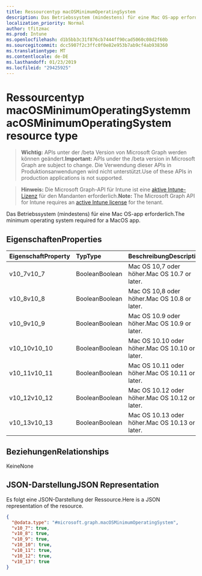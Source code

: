 ```yaml
---
title: Ressourcentyp macOSMinimumOperatingSystem
description: Das Betriebssystem (mindestens) für eine Mac OS-app erforderlich.
localization_priority: Normal
author: tfitzmac
ms.prod: Intune
ms.openlocfilehash: d1b5bb3c31f876cb7444ff90cad5060c08d2f60b
ms.sourcegitcommit: dcc5907f2c3ffc0f0e82e953b7ab9cf4ab938360
ms.translationtype: MT
ms.contentlocale: de-DE
ms.lasthandoff: 01/23/2019
ms.locfileid: "29425925"
---
```

# <a name="macosminimumoperatingsystem-resource-type"></a><span data-ttu-id="1776f-103">Ressourcentyp macOSMinimumOperatingSystem</span><span class="sxs-lookup"><span data-stu-id="1776f-103">macOSMinimumOperatingSystem resource type</span></span>

> <span data-ttu-id="1776f-104">**Wichtig:** APIs unter der /beta Version von Microsoft Graph werden können geändert.</span><span class="sxs-lookup"><span data-stu-id="1776f-104">**Important:** APIs under the /beta version in Microsoft Graph are subject to change.</span></span> <span data-ttu-id="1776f-105">Die Verwendung dieser APIs in Produktionsanwendungen wird nicht unterstützt.</span><span class="sxs-lookup"><span data-stu-id="1776f-105">Use of these APIs in production applications is not supported.</span></span>

> <span data-ttu-id="1776f-106">**Hinweis:** Die Microsoft Graph-API für Intune ist eine [aktive Intune-Lizenz](https://go.microsoft.com/fwlink/?linkid=839381) für den Mandanten erforderlich.</span><span class="sxs-lookup"><span data-stu-id="1776f-106">**Note:** The Microsoft Graph API for Intune requires an [active Intune license](https://go.microsoft.com/fwlink/?linkid=839381) for the tenant.</span></span>

<span data-ttu-id="1776f-107">Das Betriebssystem (mindestens) für eine Mac OS-app erforderlich.</span><span class="sxs-lookup"><span data-stu-id="1776f-107">The minimum operating system required for a MacOS app.</span></span>

## <a name="properties"></a><span data-ttu-id="1776f-108">Eigenschaften</span><span class="sxs-lookup"><span data-stu-id="1776f-108">Properties</span></span>
|<span data-ttu-id="1776f-109">Eigenschaft</span><span class="sxs-lookup"><span data-stu-id="1776f-109">Property</span></span>|<span data-ttu-id="1776f-110">Typ</span><span class="sxs-lookup"><span data-stu-id="1776f-110">Type</span></span>|<span data-ttu-id="1776f-111">Beschreibung</span><span class="sxs-lookup"><span data-stu-id="1776f-111">Description</span></span>|
|:---|:---|:---|
|<span data-ttu-id="1776f-112">v10_7</span><span class="sxs-lookup"><span data-stu-id="1776f-112">v10_7</span></span>|<span data-ttu-id="1776f-113">Boolean</span><span class="sxs-lookup"><span data-stu-id="1776f-113">Boolean</span></span>|<span data-ttu-id="1776f-114">Mac OS 10,7 oder höher.</span><span class="sxs-lookup"><span data-stu-id="1776f-114">Mac OS 10.7 or later.</span></span>|
|<span data-ttu-id="1776f-115">v10_8</span><span class="sxs-lookup"><span data-stu-id="1776f-115">v10_8</span></span>|<span data-ttu-id="1776f-116">Boolean</span><span class="sxs-lookup"><span data-stu-id="1776f-116">Boolean</span></span>|<span data-ttu-id="1776f-117">Mac OS 10,8 oder höher.</span><span class="sxs-lookup"><span data-stu-id="1776f-117">Mac OS 10.8 or later.</span></span>|
|<span data-ttu-id="1776f-118">v10_9</span><span class="sxs-lookup"><span data-stu-id="1776f-118">v10_9</span></span>|<span data-ttu-id="1776f-119">Boolean</span><span class="sxs-lookup"><span data-stu-id="1776f-119">Boolean</span></span>|<span data-ttu-id="1776f-120">Mac OS 10.9 oder höher.</span><span class="sxs-lookup"><span data-stu-id="1776f-120">Mac OS 10.9 or later.</span></span>|
|<span data-ttu-id="1776f-121">v10_10</span><span class="sxs-lookup"><span data-stu-id="1776f-121">v10_10</span></span>|<span data-ttu-id="1776f-122">Boolean</span><span class="sxs-lookup"><span data-stu-id="1776f-122">Boolean</span></span>|<span data-ttu-id="1776f-123">Mac OS 10.10 oder höher.</span><span class="sxs-lookup"><span data-stu-id="1776f-123">Mac OS 10.10 or later.</span></span>|
|<span data-ttu-id="1776f-124">v10_11</span><span class="sxs-lookup"><span data-stu-id="1776f-124">v10_11</span></span>|<span data-ttu-id="1776f-125">Boolean</span><span class="sxs-lookup"><span data-stu-id="1776f-125">Boolean</span></span>|<span data-ttu-id="1776f-126">Mac OS 10.11 oder höher.</span><span class="sxs-lookup"><span data-stu-id="1776f-126">Mac OS 10.11 or later.</span></span>|
|<span data-ttu-id="1776f-127">v10_12</span><span class="sxs-lookup"><span data-stu-id="1776f-127">v10_12</span></span>|<span data-ttu-id="1776f-128">Boolean</span><span class="sxs-lookup"><span data-stu-id="1776f-128">Boolean</span></span>|<span data-ttu-id="1776f-129">Mac OS 10.12 oder höher.</span><span class="sxs-lookup"><span data-stu-id="1776f-129">Mac OS 10.12 or later.</span></span>|
|<span data-ttu-id="1776f-130">v10_13</span><span class="sxs-lookup"><span data-stu-id="1776f-130">v10_13</span></span>|<span data-ttu-id="1776f-131">Boolean</span><span class="sxs-lookup"><span data-stu-id="1776f-131">Boolean</span></span>|<span data-ttu-id="1776f-132">Mac OS 10.13 oder höher.</span><span class="sxs-lookup"><span data-stu-id="1776f-132">Mac OS 10.13 or later.</span></span>|

## <a name="relationships"></a><span data-ttu-id="1776f-133">Beziehungen</span><span class="sxs-lookup"><span data-stu-id="1776f-133">Relationships</span></span>
<span data-ttu-id="1776f-134">Keine</span><span class="sxs-lookup"><span data-stu-id="1776f-134">None</span></span>

## <a name="json-representation"></a><span data-ttu-id="1776f-135">JSON-Darstellung</span><span class="sxs-lookup"><span data-stu-id="1776f-135">JSON Representation</span></span>
<span data-ttu-id="1776f-136">Es folgt eine JSON-Darstellung der Ressource.</span><span class="sxs-lookup"><span data-stu-id="1776f-136">Here is a JSON representation of the resource.</span></span>
<!-- {
  "blockType": "resource",
  "@odata.type": "microsoft.graph.macOSMinimumOperatingSystem"
}
-->
``` json
{
  "@odata.type": "#microsoft.graph.macOSMinimumOperatingSystem",
  "v10_7": true,
  "v10_8": true,
  "v10_9": true,
  "v10_10": true,
  "v10_11": true,
  "v10_12": true,
  "v10_13": true
}
```




